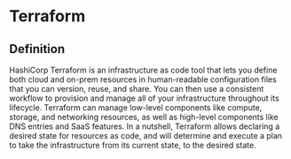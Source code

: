 # Terraform
## Definition
HashiCorp Terraform is an infrastructure as code tool that lets you define both cloud and on-prem resources in human-readable configuration files that you can version, reuse, and share. You can then use a consistent workflow to provision and manage all of your infrastructure throughout its lifecycle. Terraform can manage low-level components like compute, storage, and networking resources, as well as high-level components like DNS entries and SaaS features.
In a nutshell, Terraform allows declaring a desired state for resources as code, and will determine and execute a plan to take the infrastructure from its current state, to the desired state.
